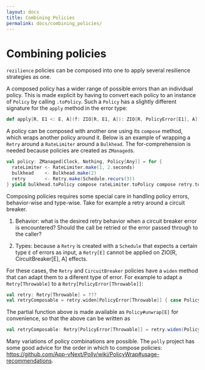 ```yaml
---
layout: docs
title: Combining Policies
permalink: docs/combining_policies/
---
```


# Combining policies

`rezilience` policies can be composed into one to apply several resilience strategies as one. 

A composed policy has a wider range of possible errors than an individual policy. This is made explicit by having to convert each policy to an instance of `Policy` by calling `.toPolicy`. Such a `Policy` has a slightly different signature for the `apply` method in the error type:

```scala
def apply[R, E1 <: E, A](f: ZIO[R, E1, A]): ZIO[R, PolicyError[E1], A]
```

A policy can be composed with another one using its `compose` method, which wraps another policy around it. Below is an example of wrapping a `Retry` around a `RateLimiter` around a `Bulkhead`. The for-comprehension is needed because policies are created as `ZManaged`s.

```scala
val policy: ZManaged[Clock, Nothing, Policy[Any]] = for {
  rateLimiter <- RateLimiter.make(1, 2.seconds)
  bulkhead    <- Bulkhead.make(2)
  retry       <- Retry.make(Schedule.recurs(3))
} yield bulkhead.toPolicy compose rateLimiter.toPolicy compose retry.toPolicy
```

Composing policies requires some special care in handling policy errors, behavior-wise and type-wise. Take for example a retry around a circuit breaker. 

1. Behavior: what is the desired retry behavior when a circuit breaker error is encountered? Should the call be retried or the error passed through to the caller? 

2. Types: because a `Retry` is created with a `Schedule` that expects a certain type `E` of errors as input, a `Retry[E]` cannot be applied on ZIO[R, CircuitBreaker[E], A] effects.

For these cases, the `Retry` and `CircuitBreaker` policies have a `widen` method that can adapt them to a diferent type of error. For example to adapt a `Retry[Throwable]` to a `Retry[PolicyError[Throwable]]`:

```scala
val retry: Retry[Throwable] = ???
val retryComposable = retry.widen[PolicyError[Throwable]] { case Policy.WrappedError(e) => e }
```

The partial function above is made available as `Policy#unwrap[E]` for convenience, so that the above can be written as

```scala
val retryComposable: Retry[PolicyError[Throwable]] = retry.widen(Policy.unwrap[Throwable])
```

Many variations of policy combinations are possible. The `polly` project has some good advice for the order in which to compose policies: https://github.com/App-vNext/Polly/wiki/PolicyWrap#usage-recommendations.